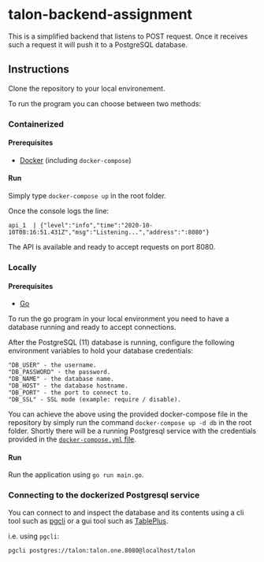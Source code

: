 # talon-backend-assignment

This is a simplified backend that listens to POST request. Once it receives such a request it will push it to a PostgreSQL database.


## Instructions
Clone the repository to your local environement.

To run the program you can choose between two methods:

### Containerized

#### Prerequisites
 - [Docker](https://docs.docker.com/compose/install/) (including `docker-compose`)

#### Run
Simply type `docker-compose up` in the root folder.

Once the console logs the line:
```
api_1  | {"level":"info","time":"2020-10-10T08:16:51.431Z","msg":"Listening...","address":":8080"}
``` 
The API is available and ready to accept requests on port 8080.

### Locally

#### Prerequisites
 - [Go](https://golang.org/doc/install)

To run the go program in your local environment you need to have a database running and ready to accept connections.

After the PostgreSQL (11) database is running, configure the following environment variables to hold your database credentials:

```
"DB_USER" - the username.
"DB_PASSWORD" - the password.
"DB_NAME" - the database name.
"DB_HOST" - the database hostname.
"DB_PORT" - the port to connect to.
"DB_SSL" - SSL mode (example: require / disable).
```

You can achieve the above using the provided docker-compose file in the repository by simply run the command `docker-compose up -d db` in the root folder. Shortly there will be a running Postgresql service with the credentials provided in the [`docker-compose.yml` file](docker-compose.yml#L11-L15).

#### Run

Run the application using `go run main.go`.

### Connecting to the dockerized Postgresql service
You can connect to and inspect the database and its contents using a cli tool such as [pgcli](https://www.pgcli.com/) or a gui tool such as [TablePlus](https://tableplus.com/).

i.e. using `pgcli`:
```shell
pgcli postgres://talon:talon.one.8080@localhost/talon
```
